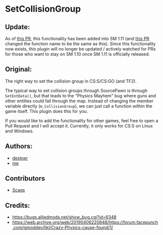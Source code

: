 # SetCollisionGroup

## Update:
As of [this PR](https://github.com/alliedmodders/sourcemod/pull/1507), this functionality has been added into SM 1.11 (and [this PR](https://github.com/alliedmodders/sourcemod/pull/1513) changed the function name to be the same as this). Since this functionality now exists, this plugin will no longer be updated / actively watched for PRs for those who want to stay on SM 1.10 once SM 1.11 is officially released.

## Original:

The right way to set the collision group in CS:S/CS:GO (and TF2).

The typical way to set collision groups through SourcePawn is through `SetEntData()`, but that leads to the "Physics Mayhem" bug where guns and other entities could fall through the map. Instead of changing the member variable directly (`m_CollisionGroup`), we can just call a function within the game itself. This plugin does this for you.

If you would like to add the functionality for other games, feel free to open a Pull Request and I will accept it. Currently, it only works for CS:S on Linux and Windows.

## Authors:
* [destoer](https://github.com/destoer)
* [me](https://github.com/ashort96)

## Contributors
* [Scags](https://github.com/Scags)

## Credits:
* <https://bugs.alliedmods.net/show_bug.cgi?id=6348>
* <https://web.archive.org/web/20190406220848/https://forum.facepunch.com/gmoddev/likl/Crazy-Physics-cause-found/1/>
